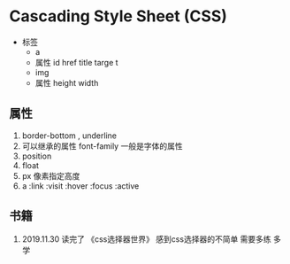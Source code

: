 # Cascading Style Sheet (CSS)

- 标签
  - a
  - 属性 id href title targe t
  - img
  - 属性 height width
  
## 属性

1. border-bottom , underline
2. 可以继承的属性 font-family 一般是字体的属性
3. position
4. float
5. px 像素指定高度
6. a :link :visit :hover :focus :active

## 书籍

1. 2019.11.30 读完了 《css选择器世界》 感到css选择器的不简单 需要多练 多学
